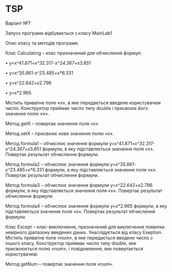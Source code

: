 # TSP
Варіант №7

Запуск програми відбувається з класу MainLab1

Опис класу та методів програми. 

Клас Calculating – клас призначений для обчислення формул:

•	y=x^4*1.871+x^3*2.317-x^2*4.367+x*3.851

•	y=x^3*5.661-x^2*3.485+x*6.331

•	y=x^2*2.642+x*2.796

•	y=x*2.965

Містить приватне поле «x», в яке передається введене користувачем число. Конструктор приймає число типу double і присвоює його значення  полю «х».

Метод getX – повертає значення поля «х».


Метод setX – присвоює нове значення полю «х».

Метод formula1 – обчислює значення формули y=x^4*1.871+x^3*2.317-x^2*4.367+x*3.851 формули, в яку підставляється значення поля «х». Повертає результат обчислення формули.

Метод formula2 – обчислює значення формули y=x^3*5.661-x^2*3.485+x*6.331 формули, в яку підставляється значення поля «х». Повертає результат обчислення формули.

Метод formula3 – обчислює значення формули y=x^2*2.642+x*2.796 формули, в яку підставляється значення поля «х». Повертає результат обчислення формули.

Метод formula4 – обчислює значення формули y=x*2.965 формули, в яку підставляється значення поля «х». Повертає результат обчислення формули.

Клас Except – клас-виключення, призначений для виключення помилки невірного діапазону введених даних. Унаслідується від класу Exeption. Містить приватне поле «num», в яке передається введене число з іншого класу. Конструктор приймає число типу double, яке присвоюється полю «num», і повідомлення, яке повертається користувачеві. 

Метод getNum – повертає значення поля «num».
